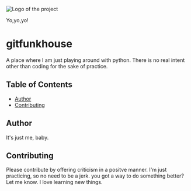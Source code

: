 
![Logo of the project](https://i.ytimg.com/vi/WnAq0M05fqY/maxresdefault.jpg)

Yo,yo,yo!

# gitfunkhouse

A place where I am just playing around with python. There is no real intent other than coding for the sake of practice.

## Table of Contents

- [Author](#author)
- [Contributing](#contributing)

## Author

It's just me, baby.

## Contributing

Please contribute by offering criticism in a positve manner. I'm just practicing, so no need to be a jerk. you got a way to do something better? Let me know. I love learning new things.